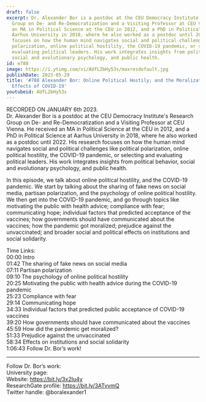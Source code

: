 ```yaml
---
draft: false
excerpt: Dr. Alexander Bor is a postdoc at the CEU Democracy Institute's Research
  Group on De- and Re-Democratization and a Visiting Professor at CEU Vienna. He received
  an MA in Political Science at the CEU in 2012, and a PhD in Political Science at
  Aarhus University in 2018, where he also worked as a postdoc until 2022. His research
  focuses on how the human mind navigates social and political challenges like political
  polarization, online political hostility, the COVID-19 pandemic, or selecting and
  evaluating political leaders. His work integrates insights from political behavior,
  social and evolutionary psychology, and public health.
id: e788
image: https://i.ytimg.com/vi/AUfL2bHy53s/maxresdefault.jpg
publishDate: 2023-05-29
title: '#788 Alexander Bor: Online Political Hostily; and the Moralization and Political
  Effects of COVID-19'
youtubeid: AUfL2bHy53s
---
```

RECORDED ON JANUARY 6th 2023.  
Dr. Alexander Bor is a postdoc at the CEU Democracy Institute's Research Group on De- and Re-Democratization and a Visiting Professor at CEU Vienna. He received an MA in Political Science at the CEU in 2012, and a PhD in Political Science at Aarhus University in 2018, where he also worked as a postdoc until 2022. His research focuses on how the human mind navigates social and political challenges like political polarization, online political hostility, the COVID-19 pandemic, or selecting and evaluating political leaders. His work integrates insights from political behavior, social and evolutionary psychology, and public health.

In this episode, we talk about online political hostility, and the COVID-19 pandemic. We start by talking about the sharing of fake news on social media, partisan polarization, and the psychology of online political hostility. We then get into the COVID-19 pandemic, and go through topics like motivating the public with health advice; compliance with fear; communicating hope; individual factors that predicted acceptance of the vaccines; how governments should have communicated about the vaccines; how the pandemic got moralized; prejudice against the unvaccinated; and broader social and political effects on institutions and social solidarity.

Time Links:  
00:00 Intro  
01:42  The sharing of fake news on social media  
07:11  Partisan polarization  
09:10  The psychology of online political hostility  
20:25  Motivating the public with health advice during the COVID-19 pandemic  
25:23  Compliance with fear  
29:14  Communicating hope  
34:33  Individual factors that predicted public acceptance of COVID-19 vaccines  
39:20  How governments should have communicated about the vaccines  
45:59  How did the pandemic get moralized?  
51:33  Prejudice against the unvaccinated  
58:34  Effects on institutions and social solidarity  
1:06:43  Follow Dr. Bor’s work!

---

Follow Dr. Bor’s work:  
University page:   
Website: https://bit.ly/3x2Iu4y  
ResearchGate profile: https://bit.ly/3ATvvmQ  
Twitter handle: @boralexander1
